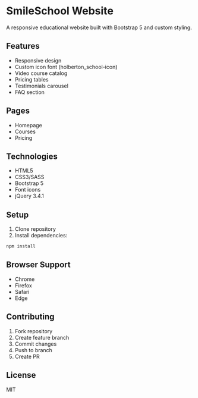# SmileSchool Website

A responsive educational website built with Bootstrap 5 and custom styling.

## Features

- Responsive design
- Custom icon font (holberton_school-icon)
- Video course catalog
- Pricing tables
- Testimonials carousel
- FAQ section

## Pages

- Homepage
- Courses
- Pricing

## Technologies

- HTML5
- CSS3/SASS
- Bootstrap 5
- Font icons
- jQuery 3.4.1

## Setup

1. Clone repository
2. Install dependencies:

```bash
npm install
```

## Browser Support

- Chrome
- Firefox
- Safari
- Edge

## Contributing

1. Fork repository
2. Create feature branch
3. Commit changes
4. Push to branch
5. Create PR

## License

MIT
